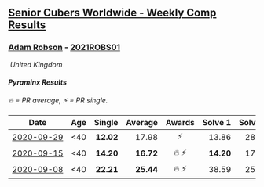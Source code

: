 <style>table {white-space: nowrap;}</style>
<link rel="stylesheet" type="text/css" href="/scw-comp/css/flags.css" />

## [Senior Cubers Worldwide - Weekly Comp Results](/scw-comp/results/)
### [Adam Robson](README.md) - [2021ROBS01](https://www.worldcubeassociation.org/persons/2021ROBS01?event=pyram)

<i class="flag flag-GB" />&nbsp;United Kingdom

#### Pyraminx Results

<span style="white-space: nowrap;">🔥 = PR average</span>, <span style="white-space: nowrap;">⚡ = PR single</span>.

| Date | Age | Single | Average | Awards | Solve 1 | Solve 2 | Solve 3 | Solve 4 | Solve 5 | Video |
| :--: | :--: | --: | --: | :--: | --: | --: | --: | --: | --: | :-- |
| [2020-09-29](../../results/2020-09-29/pyram.md) | <40 | **12.02** | 17.98 | ⚡ | 13.86 | 28.58 | **12.02** | 18.81 | 21.27 | [Desktop](https://www.facebook.com/100005428097972/videos/1479981042192818) / [Mobile](https://m.facebook.com/100005428097972/videos/1479981042192818) |
| [2020-09-15](../../results/2020-09-15/pyram.md) | <40 | **14.20** | **16.72** | 🔥 ⚡ | **14.20** | 17.27 | DNF | 16.14 | 16.76 | [Desktop](https://www.facebook.com/100005428097972/videos/1470007843190138) / [Mobile](https://m.facebook.com/100005428097972/videos/1470007843190138) |
| [2020-09-08](../../results/2020-09-08/pyram.md) | <40 | **22.21** | **25.44** | 🔥 ⚡ | 38.59 | 25.49 | 26.45 | 24.38 | **22.21** | [Desktop](https://www.facebook.com/100005428097972/videos/1461268337397422) / [Mobile](https://m.facebook.com/100005428097972/videos/1461268337397422) |


<!-- Global site tag (gtag.js) - Google Analytics -->
<script async src="https://www.googletagmanager.com/gtag/js?id=UA-86348435-3"></script>
<script>window.dataLayer = window.dataLayer || []; function gtag() {dataLayer.push(arguments);} gtag('js', new Date()); gtag('config', 'UA-86348435-3');</script>
